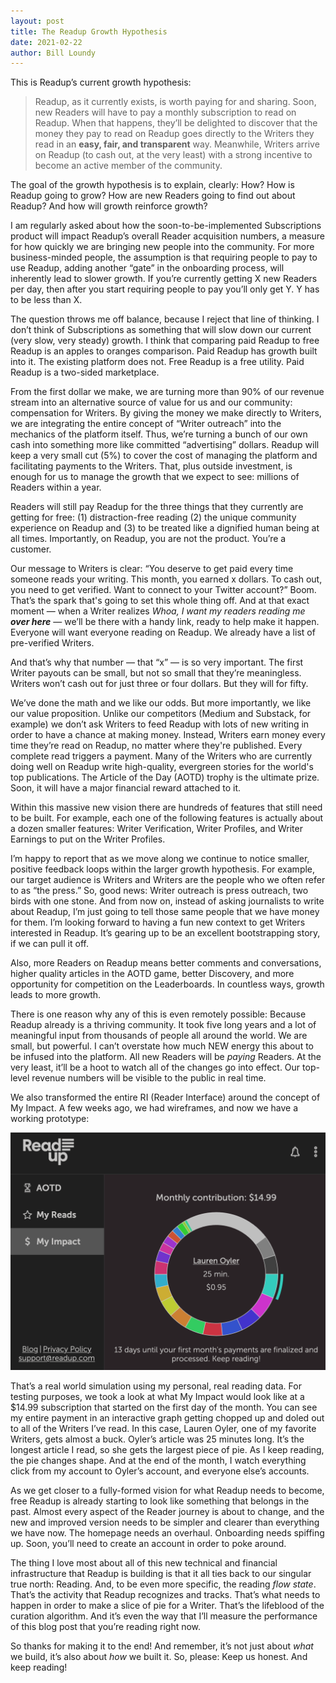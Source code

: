```yaml
---
layout: post
title: The Readup Growth Hypothesis
date: 2021-02-22
author: Bill Loundy
---
```


This is Readup’s current growth hypothesis: 

> Readup, as it currently exists, is worth paying for and sharing. Soon, new Readers will have to pay a monthly subscription to read on Readup. When that happens, they’ll be delighted to discover that the money they pay to read on Readup goes directly to the Writers they read in an **easy, fair, and transparent** way. Meanwhile, Writers arrive on Readup (to cash out, at the very least) with a strong incentive to become an active member of the community.

The goal of the growth hypothesis is to explain, clearly: How? How is Readup going to grow? How are new Readers going to find out about Readup? And how will growth reinforce growth?

I am regularly asked about how the soon-to-be-implemented Subscriptions product will impact Readup’s overall Reader acquisition numbers, a measure for how quickly we are bringing new people into the community. For more business-minded people, the assumption is that requiring people to pay to use Readup, adding another “gate” in the onboarding process, will inherently lead to slower growth. If you’re currently getting X new Readers per day, then after you start requiring people to pay you’ll only get Y. Y has to be less than X. 

The question throws me off balance, because I reject that line of thinking. I don’t think of Subscriptions as something that will slow down our current (very slow, very steady) growth. I think that comparing paid Readup to free Readup is an apples to oranges comparison. Paid Readup has growth built into it. The existing platform does not. Free Readup is a free utility. Paid Readup is a two-sided marketplace.

From the first dollar we make, we are turning more than 90% of our revenue stream into an alternative source of value for us and our community: compensation for Writers. By giving the money we make directly to Writers, we are integrating the entire concept of “Writer outreach” into the mechanics of the platform itself. Thus, we’re turning a bunch of our own cash into something more like committed “advertising” dollars. Readup will keep a very small cut (5%) to cover the cost of managing the platform and facilitating payments to the Writers. That, plus outside investment, is enough for us to manage the growth that we expect to see: millions of Readers within a year. 

Readers will still pay Readup for the three things that they currently are getting for free: (1) distraction-free reading (2) the unique community experience on Readup and (3) to be treated like a dignified human being at all times. Importantly, on Readup, you are not the product. You’re a customer.

Our message to Writers is clear: “You deserve to get paid every time someone reads your writing. This month, you earned x dollars. To cash out, you need to get verified. Want to connect to your Twitter account?” Boom. That’s the spark that's going to set this whole thing off. And at that exact moment — when a Writer realizes *Whoa, I want my readers reading me **over here*** — we’ll be there with a handy link, ready to help make it happen. Everyone will want everyone reading on Readup. We already have a list of pre-verified Writers.

And that’s why that number — that “x” — is so very important. The first Writer payouts can be small, but not so small that they’re meaningless. Writers won’t cash out for just three or four dollars. But they will for fifty. 

We’ve done the math and we like our odds. But more importantly, we like our value proposition. Unlike our competitors (Medium and Substack, for example) we don’t ask Writers to feed Readup with lots of new writing in order to have a chance at making money. Instead, Writers earn money every time they’re read on Readup, no matter where they're published. Every complete read triggers a payment. Many of the Writers who are currently doing well on Readup write high-quality, evergreen stories for the world's top publications. The Article of the Day (AOTD) trophy is the ultimate prize. Soon, it will have a major financial reward attached to it.

Within this massive new vision there are hundreds of features that still need to be built. For example, each one of the following features is actually about a dozen smaller features: Writer Verification, Writer Profiles, and Writer Earnings to put on the Writer Profiles.

I’m happy to report that as we move along we continue to notice smaller, positive feedback loops within the larger growth hypothesis. For example, our target audience is Writers and Writers are the people who we often refer to as “the press.” So, good news: Writer outreach is press outreach, two birds with one stone. And from now on, instead of asking journalists to write about Readup, I’m just going to tell those same people that we have money for them. I’m looking forward to having a fun new context to get Writers interested in Readup. It’s gearing up to be an excellent bootstrapping story, if we can pull it off. 

Also, more Readers on Readup means better comments and conversations, higher quality articles in the AOTD game, better Discovery, and more opportunity for competition on the Leaderboards. In countless ways, growth leads to more growth.

There is one reason why any of this is even remotely possible: Because Readup already is a thriving community. It took five long years and a lot of meaningful input from thousands of people all around the world. We are small, but powerful. I can’t overstate how much NEW energy this about to be infused into the platform. All new Readers will be *paying* Readers. At the very least, it’ll be a hoot to watch all of the changes go into effect. Our top-level revenue numbers will be visible to the public in real time.

We also transformed the entire RI (Reader Interface) around the concept of My Impact. A few weeks ago, we had wireframes, and now we have a working prototype:  

![oyler](/assets/2021/02/oyler.png)

That’s a real world simulation using my personal, real reading data. For testing purposes, we took a look at what My Impact would look like at a $14.99 subscription that started on the first day of the month. You can see my entire payment in an interactive graph getting chopped up and doled out to all of the Writers I’ve read. In this case, Lauren Oyler, one of my favorite Writers, gets almost a buck. Oyler’s article was 25 minutes long. It’s the longest article I read, so she gets the largest piece of pie. As I keep reading, the pie changes shape. And at the end of the month, I watch everything click from my account to Oyler’s account, and everyone else’s accounts. 

As we get closer to a fully-formed vision for what Readup needs to become, free Readup is already starting to look like something that belongs in the past. Almost every aspect of the Reader journey is about to change, and the new and improved version needs to be simpler and clearer than everything we have now. The homepage needs an overhaul. Onboarding needs spiffing up. Soon, you’ll need to create an account in order to poke around.

The thing I love most about all of this new technical and financial infrastructure that Readup is building is that it all ties back to our singular true north: Reading. And, to be even more specific, the reading *flow state*. That’s the activity that Readup recognizes and tracks. That’s what needs to happen in order to make a slice of pie for a Writer. That’s the lifeblood of the curation algorithm. And it’s even the way that I’ll measure the performance of this blog post that you’re reading right now. 

So thanks for making it to the end! And remember, it’s not just about *what* we build, it’s also about *how* we built it. So, please: Keep us honest. And keep reading! 
